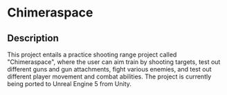 # Chimeraspace
## Description
This project entails a practice shooting range project called "Chimeraspace", where the user can aim train by shooting targets, test out different guns and gun attachments, fight various enemies, and test out different player movement and combat abilities. The project is currently being ported to Unreal Engine 5 from Unity.
